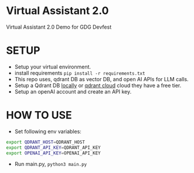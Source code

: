# Virtual Assistant 2.0
Virtual Assistant 2.0 Demo for GDG Devfest

# SETUP
- Setup your virtual environment.
- install requirements `pip install -r requirements.txt`
- This repo uses, qdrant DB as vector DB, and open AI APIs for LLM calls.
- Setup a Qdrant DB [locally](https://qdrant.tech/) or [qdrant cloud](https://cloud.qdrant.io/) cloud they have a free tier.
- Setup an openAI account and create an API key.


# HOW TO USE

- Set following env variables:
```bash
export QDRANT_HOST=QDRANT_HOST
export QDRANT_API_KEY=QDRANT_API_KEY
export OPENAI_API_KEY=OPENAI_API_KEY
```

- Run main.py, `python3 main.py`